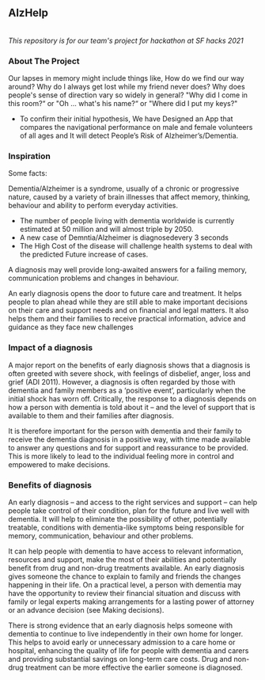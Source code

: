 <!-- ABOUT THE PROJECT -->

## AlzHelp
<br>
<i>This repository is for our team's project for hackathon at SF hacks 2021</i>

### About The Project

Our lapses in memory might include things like,
 How do we find our way around? Why do I always get lost while my friend never does? Why does people's sense of direction vary so widely in general? "Why did I come in this room?“ or "Oh ... what's his name?“ or "Where did I put my keys?"
- To confirm their initial hypothesis, We have Designed an App that compares the navigational performance on male and female volunteers of all ages and It will detect People’s Risk of Alzheimer’s/Dementia.

### Inspiration

Some facts:

Dementia/Alzheimer is a syndrome, usually of a chronic or progressive nature, caused by a variety of brain illnesses that affect memory, thinking, behaviour and ability to perform everyday activities.

- The number of people living with dementia worldwide is currently estimated at 50 million and will almost triple by 2050.
- A new case of Demntia/Alzheimer is diagnosedevery 3 seconds 
- The High Cost of the disease will challenge health systems to deal with the predicted Future increase of cases.

A diagnosis may well provide long-awaited answers for a failing memory, communication problems and changes in behaviour.

An early diagnosis opens the door to future care and treatment. It helps people to plan ahead while they are still able to make important decisions on their care and support needs and on financial and legal matters. It also helps them and their families to receive practical information, advice and guidance as they face new challenges

### Impact of a diagnosis
A major report on the benefits of early diagnosis shows that a diagnosis is often greeted with severe shock, with feelings of disbelief, anger, loss and grief (ADI 2011). However, a diagnosis is often regarded by those with dementia and family members as a ‘positive event’, particularly when the initial shock has worn off. Critically, the response to a diagnosis depends on how a person with dementia is told about it – and the level of support that is available to them and their families after diagnosis.

It is therefore important for the person with dementia and their family to receive the dementia diagnosis in a positive way, with time made available to answer any questions and for support and reassurance to be provided. This is more likely to lead to the individual feeling more in control and empowered to make decisions.

### Benefits of diagnosis
An early diagnosis – and access to the right services and support – can help people take control of their condition, plan for the future and live well with dementia. It will help to eliminate the possibility of other, potentially treatable, conditions with dementia-like symptoms being responsible for memory, communication, behaviour and other problems.

It can help people with dementia to have access to relevant information, resources and support, make the most of their abilities and potentially benefit from drug and non-drug treatments available. An early diagnosis gives someone the chance to explain to family and friends the changes happening in their life. On a practical level, a person with dementia may have the opportunity to review their financial situation and discuss with family or legal experts making arrangements for a lasting power of attorney or an advance decision (see Making decisions).

There is strong evidence that an early diagnosis helps someone with dementia to continue to live independently in their own home for longer. This helps to avoid early or unnecessary admission to a care home or hospital, enhancing the quality of life for people with dementia and carers and providing substantial savings on long-term care costs. Drug and non-drug treatment can be more effective the earlier someone is diagnosed.

